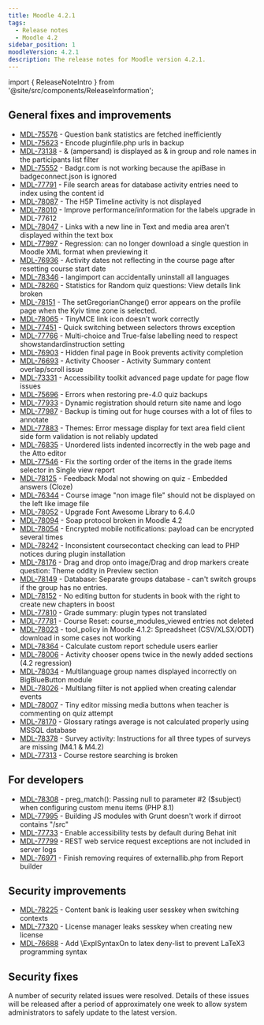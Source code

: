 ```yaml
---
title: Moodle 4.2.1
tags:
  - Release notes
  - Moodle 4.2
sidebar_position: 1
moodleVersion: 4.2.1
description: The release notes for Moodle version 4.2.1.
---
```


import { ReleaseNoteIntro } from '@site/src/components/ReleaseInformation';

<ReleaseNoteIntro releaseName={frontMatter.moodleVersion} />

## General fixes and improvements
<!-- cspell:disable -->
- [MDL-75576](https://tracker.moodle.org/browse/MDL-75576) - Question bank statistics are fetched inefficiently
- [MDL-75623](https://tracker.moodle.org/browse/MDL-75623) - Encode pluginfile.php urls in backup
- [MDL-73138](https://tracker.moodle.org/browse/MDL-73138) - & (ampersand) is displayed as &amp; in group and role names in the participants list filter
- [MDL-75552](https://tracker.moodle.org/browse/MDL-75552) - Badgr.com is not working because the apiBase in badgeconnect.json is ignored
- [MDL-77791](https://tracker.moodle.org/browse/MDL-77791) - File search areas for database activity entries need to index using the content id
- [MDL-78087](https://tracker.moodle.org/browse/MDL-78087) - The H5P Timeline activity is not displayed
- [MDL-78010](https://tracker.moodle.org/browse/MDL-78010) - Improve performance/information for the labels upgrade in MDL-77612
- [MDL-78047](https://tracker.moodle.org/browse/MDL-78047) - Links with a new line in Text and media area aren't displayed within the text box
- [MDL-77997](https://tracker.moodle.org/browse/MDL-77997) - Regression: can no longer download a single question in Moodle XML format when previewing it
- [MDL-76936](https://tracker.moodle.org/browse/MDL-76936) - Activity dates not reflecting in the course page after resetting course start date
- [MDL-78346](https://tracker.moodle.org/browse/MDL-78346) - langimport can accidentally uninstall all languages
- [MDL-78260](https://tracker.moodle.org/browse/MDL-78260) - Statistics for Random quiz questions: View details link broken
- [MDL-78151](https://tracker.moodle.org/browse/MDL-78151) - The setGregorianChange() error appears on the profile page when the Kyiv time zone is selected.
- [MDL-78065](https://tracker.moodle.org/browse/MDL-78065) - TinyMCE link icon doesn't work correctly
- [MDL-77451](https://tracker.moodle.org/browse/MDL-77451) - Quick switching between selectors throws exception
- [MDL-77766](https://tracker.moodle.org/browse/MDL-77766) - Multi-choice and True-false labelling need to respect showstandardinstruction setting
- [MDL-76903](https://tracker.moodle.org/browse/MDL-76903) - Hidden final page in Book prevents activity completion
- [MDL-76693](https://tracker.moodle.org/browse/MDL-76693) - Activity Chooser - Activity Summary content overlap/scroll issue
- [MDL-73331](https://tracker.moodle.org/browse/MDL-73331) - Accessibility toolkit advanced page update for page flow issues
- [MDL-75696](https://tracker.moodle.org/browse/MDL-75696) - Errors when restoring pre-4.0 quiz backups
- [MDL-77933](https://tracker.moodle.org/browse/MDL-77933) - Dynamic registration should return site name and logo
- [MDL-77987](https://tracker.moodle.org/browse/MDL-77987) - Backup is timing out for huge courses with a lot of files to annotate
- [MDL-77883](https://tracker.moodle.org/browse/MDL-77883) - Themes: Error message display for text area field client side form validation is not reliably updated
- [MDL-76835](https://tracker.moodle.org/browse/MDL-76835) - Unordered lists indented incorrectly in the web page and the Atto editor
- [MDL-77546](https://tracker.moodle.org/browse/MDL-77546) - Fix the sorting order of the items in the grade items selector in Single view report
- [MDL-78125](https://tracker.moodle.org/browse/MDL-78125) - Feedback Modal not showing on quiz -  Embedded answers (Cloze)
- [MDL-76344](https://tracker.moodle.org/browse/MDL-76344) - Course image "non image file" should not be displayed on the left like image file
- [MDL-78052](https://tracker.moodle.org/browse/MDL-78052) - Upgrade Font Awesome Library to 6.4.0
- [MDL-78094](https://tracker.moodle.org/browse/MDL-78094) - Soap protocol broken in Moodle 4.2
- [MDL-78054](https://tracker.moodle.org/browse/MDL-78054) - Encrypted mobile notifications: payload can be encrypted several times
- [MDL-78242](https://tracker.moodle.org/browse/MDL-78242) - Inconsistent coursecontact checking can lead to PHP notices during plugin installation
- [MDL-78176](https://tracker.moodle.org/browse/MDL-78176) - Drag and drop onto image/Drag and drop markers create question: Theme oddity in Preview section
- [MDL-78149](https://tracker.moodle.org/browse/MDL-78149) - Database: Separate groups database - can't switch groups if the group has no entries.
- [MDL-78152](https://tracker.moodle.org/browse/MDL-78152) - No editing button for students in book with the right to create new chapters in boost
- [MDL-77810](https://tracker.moodle.org/browse/MDL-77810) - Grade summary: plugin types not translated
- [MDL-77781](https://tracker.moodle.org/browse/MDL-77781) - Course Reset: course_modules_viewed entries not deleted
- [MDL-78023](https://tracker.moodle.org/browse/MDL-78023) - tool_policy in Moodle 4.1.2: Spreadsheet (CSV/XLSX/ODT) download in some cases not working
- [MDL-78364](https://tracker.moodle.org/browse/MDL-78364) - Calculate custom report schedule users earlier
- [MDL-78006](https://tracker.moodle.org/browse/MDL-78006) - Activity chooser opens twice in the newly added sections (4.2 regression)
- [MDL-78034](https://tracker.moodle.org/browse/MDL-78034) - Multilanguage group names displayed incorrectly on BigBlueButton module
- [MDL-78026](https://tracker.moodle.org/browse/MDL-78026) - Multilang filter is not applied when creating calendar events
- [MDL-78007](https://tracker.moodle.org/browse/MDL-78007) - Tiny editor missing media buttons when teacher is commenting on quiz attempt
- [MDL-78170](https://tracker.moodle.org/browse/MDL-78170) - Glossary ratings average is not calculated properly using MSSQL database
- [MDL-78378](https://tracker.moodle.org/browse/MDL-78378) - Survey activity: Instructions for all three types of surveys are missing (M4.1 & M4.2)
- [MDL-77313](https://tracker.moodle.org/browse/MDL-77313) - Course restore searching is broken
<!-- cspell:enable -->

## For developers
<!-- cspell:disable -->
- [MDL-78308](https://tracker.moodle.org/browse/MDL-78308) - preg_match(): Passing null to parameter #2 ($subject) when configuring custom menu items (PHP 8.1)
- [MDL-77995](https://tracker.moodle.org/browse/MDL-77995) - Building JS modules with Grunt doesn't work if dirroot contains "/src"
- [MDL-77733](https://tracker.moodle.org/browse/MDL-77733) - Enable accessibility tests by default during Behat init
- [MDL-77799](https://tracker.moodle.org/browse/MDL-77799) - REST web service request exceptions are not included in server logs
- [MDL-76971](https://tracker.moodle.org/browse/MDL-76971) - Finish removing requires of externallib.php from Report builder
<!-- cspell:enable -->

## Security improvements
<!-- cspell:disable -->
- [MDL-78225](https://tracker.moodle.org/browse/MDL-78225) - Content bank is leaking user sesskey when switching contexts
- [MDL-77320](https://tracker.moodle.org/browse/MDL-77320) - License manager leaks sesskey when creating new license
- [MDL-76688](https://tracker.moodle.org/browse/MDL-76688) - Add \ExplSyntaxOn to latex deny-list to prevent LaTeX3 programming syntax
<!-- cspell:enable -->

## Security fixes

A number of security related issues were resolved. Details of these issues will be released after a period of approximately one week to allow system administrators to safely update to the latest version.
